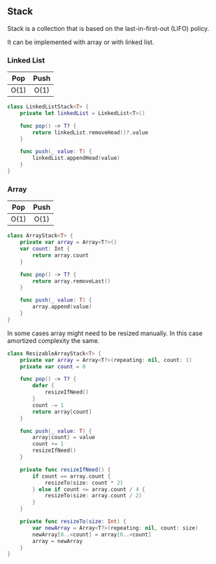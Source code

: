 ## Stack

Stack is a collection that is based on the last-in-first-out (LIFO) policy.

It can be implemented with array or with linked list.

### Linked List

Pop | Push
:-: | :---:
O(1)| O(1) 

```swift
class LinkedListStack<T> {
    private let linkedList = LinkedList<T>()

    func pop() -> T? {
        return linkedList.removeHead()?.value
    }

    func push(_ value: T) {
        linkedList.appendHead(value)
    }
}
```

### Array

Pop | Push
:-: | :---:
O(1)| O(1)

```swift
class ArrayStack<T> {
    private var array = Array<T?>()
    var count: Int {
        return array.count
    }

    func pop() -> T? {
        return array.removeLast()
    }

    func push(_ value: T) {
        array.append(value)
    }
}
```

In some cases array might need to be resized manually. In this case amortized complexity the same.

```swift
class ResizableArrayStack<T> {
    private var array = Array<T?>(repeating: nil, count: 1)
    private var count = 0

    func pop() -> T? {
        defer {
            resizeIfNeed()
        }
        count -= 1
        return array[count]
    }

    func push(_ value: T) {
        array[count] = value
        count += 1
        resizeIfNeed()
    }

    private func resizeIfNeed() {
        if count == array.count {
            resizeTo(size: count * 2)
        } else if count <= array.count / 4 {
            resizeTo(size: array.count / 2)
        }
    }

    private func resizeTo(size: Int) {
        var newArray = Array<T?>(repeating: nil, count: size)
        newArray[0..<count] = array[0..<count]
        array = newArray
    }
}
```
